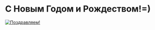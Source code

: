 # C Новым Годом и Рождеством!=)

[![Поздравляем!](09.jpg)](https://www.youtube.com/watch?v=Mf7WY4UkFV4)
